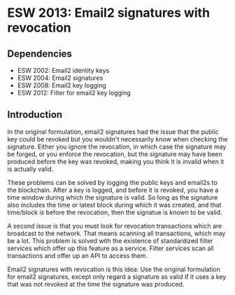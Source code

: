 ESW 2013: Email2 signatures with revocation
==========================================

Dependencies
------------
* ESW 2002: Email2 identity keys
* ESW 2004: Email2 signatures
* ESW 2008: Email2 key logging
* ESW 2012: Filter for email2 key logging

Introduction
------------

In the original formulation, email2 signatures had the issue that the public
key could be revoked but you wouldn't necessarily know when checking the
signature. Either you ignore the revocation, in which case the signature may be
forged, or you enforce the revocation, but the signature may have been produced
before the key was revoked, making you think it is invalid when it is actually
valid.

These problems can be solved by logging the public keys and email2s to the
blockchain. After a key is logged, and before it is revoked, you have a time
window during which the signature is valid. So long as the signature also
includes the time or latest block during which it was created, and that
time/block is before the revocation, then the signatue is known to be valid.

A second issue is that you must look for revocation transactions which are
broadcast to the network. That means scanning all transactions, which may be a
lot. This problem is solved with the existence of standardized filter services
which offer up this feature as a service. Filter services scan all transactions
and offer up an API to access them.

Email2 signatures with revocation is this idea: Use the original formulation
for email2 signatures, except only regard a signature as valid if it uses a key
that was not revoked at the time the signature was produced.